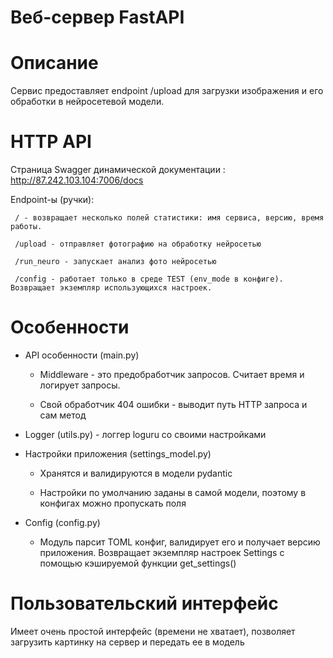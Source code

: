 # Веб-сервер FastAPI

# Описание

Сервис предоставляет endpoint /upload для загрузки изображения и его обработки в нейросетевой модели.

# HTTP API

Страница Swagger динамической документации : http://87.242.103.104:7006/docs

Endpoint-ы (ручки):

` / - возвращает несколько полей статистики: имя сервиса, версию, время работы.`

` /upload - отправляет фотографию на обработку нейросетью`

` /run_neuro - запускает анализ фото нейросетью`

` /config - работает только в среде TEST (env_mode в конфиге). Возвращает экземпляр использующихся настроек.`

# Особенности

- API особенности (main.py)

    - Middleware - это предобработчик запросов. Считает время и логирует запросы.

    - Свой обработчик 404 ошибки - выводит путь HTTP запроса и сам метод

- Logger (utils.py) - логгер loguru со своими настройками

- Настройки приложения (settings_model.py)

    - Хранятся и валидируются в модели pydantic

    - Настройки по умолчанию заданы в самой модели, поэтому в конфигах можно пропускать поля

- Config (config.py)

    - Модуль парсит TOML конфиг, валидирует его и получает версию приложения.
      Возвращает экземпляр настроек Settings с помощью кэшируемой функции get_settings()

# Пользовательский интерфейс

Имеет очень простой интерфейс (времени не хватает), позволяет загрузить картинку на сервер и передать ее в модель
